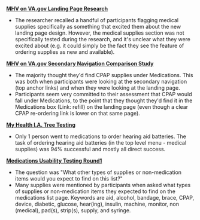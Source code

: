**[MHV on VA.gov Landing Page Research](https://github.com/department-of-veterans-affairs/va.gov-team/tree/master/products/health-care/digital-health-modernization/mhv-to-va.gov/landing-page/research/2023-03-Landing-Page-User-Research)**
- The researcher recalled a handful of participants flagging medical supplies specifically as something that excited them about the new landing page design. However, the medical supplies section was not specifically tested during the research, and it's unclear what they were excited about (e.g. it could simply be the fact they see the feature of ordering supplies as new and available). 

**[MHV on VA.gov Secondary Navigation Comparison Study](https://github.com/department-of-veterans-affairs/va.gov-team/blob/master/products/health-care/digital-health-modernization/mhv-to-va.gov/secondary-nav/Comparison-study/research-findings.md)**
- The majority thought they'd find CPAP supplies under Medications. This was both when participants were looking at the secondary navigation (top anchor links) and when they were looking at the landing page.
- Participants seem very committed to their assessment that CPAP would fall under Medications, to the point that they thought they'd find it in the Medications box (Link: refill) on the landing page (even though a clear CPAP re-ordering link is lower on that same page).

**[My Health I.A. Tree Testing](https://github.com/department-of-veterans-affairs/va.gov-team/tree/master/products/health-care/digital-health-modernization/mhv-to-va.gov/overall-content-IA/2023-01-my-health-ia-tree-test)**
- Only 1 person went to medications to order hearing aid batteries. The task of ordering hearing aid batteries (in the top level menu - medical supplies) was 94% successful and mostly all direct success. 

**[Medications Usability Testing Round1](https://github.com/department-of-veterans-affairs/va.gov-team/tree/master/products/health-care/digital-health-modernization/mhv-to-va.gov/medications/research/2023-07-medications-usability-testing-round1)**
- The question was "What other types of supplies or non-medication items would you expect to find on this list?"
- Many supplies were mentioned by participants when asked what types of supplies or non-medication items they expected to find on the medications list page. Keywords are aid, alcohol, bandage, brace, CPAP, device, diabetic, glucose, hear(ing), insulin, machine, monitor, non (medical), pad(s), strip(s), supply, and syringe. 
